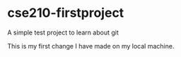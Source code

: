 # cse210-firstproject
A simple test project to learn about git

This is my first change I have made on my local machine.  
